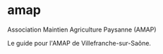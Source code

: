 # amap
Association Maintien Agriculture Paysanne (AMAP)

Le guide pour l'AMAP de Villefranche-sur-Saône.
